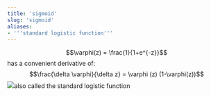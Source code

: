 ```yaml
---
title: 'sigmoid'
slug: 'sigmoid'
aliases:
- '''standard logistic function'''
---
```


$$\varphi(z) = \frac{1}{1+e^{-z}}$$
has a convenient derivative of:
$$\frac{\delta \varphi}{\delta z} = \varphi (z) (1-\varphi(z))$$
![](https://static.meri.garden/02177cd03cea7577d463b61fe2b4cd60.png)also called the standard logistic function